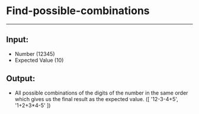 # Find-possible-combinations
---

## Input:
  * Number (12345)
  * Expected Value (10)
  
## Output:
  * All possible combinations of the digits of the number in the same order which gives us the final result as the expected value.
      ([ '12-3-4+5', '1+2+3*4-5' ])
